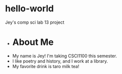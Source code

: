 # hello-world
Jey's comp sci lab 13 project
- # About Me
- My name is Jey! I'm taking CSCI1100 this semester. 
- I like poetry and history, and I work at a library. 
- My favorite drink is taro milk tea!
